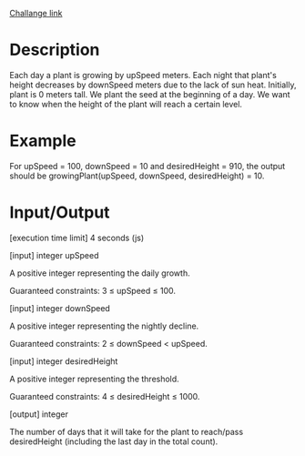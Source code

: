 [Challange link](https://codefights.com/arcade/intro/level-9/xHvruDnQCx7mYom3T/description)
# Description 
Each day a plant is growing by upSpeed meters. Each night that plant's height decreases by downSpeed meters due to the lack of sun heat. Initially, plant is 0 meters tall. We plant the seed at the beginning of a day. We want to know when the height of the plant will reach a certain level.

# Example

For upSpeed = 100, downSpeed = 10 and desiredHeight = 910, the output should be
growingPlant(upSpeed, downSpeed, desiredHeight) = 10.

# Input/Output

[execution time limit] 4 seconds (js)

[input] integer upSpeed

A positive integer representing the daily growth.

Guaranteed constraints:
3 ≤ upSpeed ≤ 100.

[input] integer downSpeed

A positive integer representing the nightly decline.

Guaranteed constraints:
2 ≤ downSpeed < upSpeed.

[input] integer desiredHeight

A positive integer representing the threshold.

Guaranteed constraints:
4 ≤ desiredHeight ≤ 1000.

[output] integer

The number of days that it will take for the plant to reach/pass desiredHeight (including the last day in the total count).
